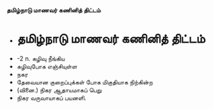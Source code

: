 **தமிழ்நாடு மாணவர் கணினித் திட்டம்**
- # தமிழ்நாடு மாணவர் கணினித் திட்டம்
- -2 n. கழிவு நீங்கிய
- கழிவுபோக எஞ்சியுள்ள
- நகர
- தேவையான குறைப்புக்கள் போக மிகுதியாக நிற்கின்ற
- (வினை.) நிகர ஆதாயமாகப் பெறு
- நிகர வருவாயாகப் பயனளி.

